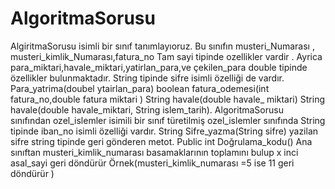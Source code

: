 # AlgoritmaSorusu
AlgiritmaSorusu isimli bir sınıf tanımlayıoruz.  Bu sınıfın musteri_Numarası , musteri_kimlik_Numarası,fatura_no Tam sayi tipinde ozellikler vardir .  Ayrica para_miktari,havale_miktari,yatirlan_para,ve çekilen_para double tipinde özellikler bulunmaktadır.  String tipinde sifre isimli özelliği de vardır.  Para_yatrima(doubel ytairlan_para)   boolean fatura_odemesi(int fatura_no,double fatura miktari )  String havale(double havale_ miktari)  String havale(double havale_miktari, String islem_tarih).  AlgoritmaSorusu sınıfından ozel_islemler isimili bir sınıf türetilmiş ozel_islemler sınıfında String tipinde iban_no isimli özelliği vardır.  String Sifre_yazma(String sifre) yazilan sifre string tipinde geri gönderen metot.  Public int Doğrulama_kodu() Ana sınıftan musteri_kimlik_numarası  basamaklarının toplamını bulup x inci asal_sayi geri döndürür Örnek(musteri_kimlik_numarası =5   ise     11 geri döndürür  )
